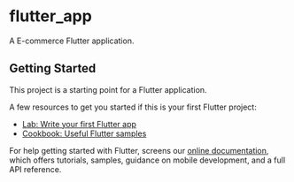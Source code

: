 # flutter_app

A E-commerce Flutter application.

## Getting Started

This project is a starting point for a Flutter application.

A few resources to get you started if this is your first Flutter project:

- [Lab: Write your first Flutter app](https://flutter.dev/docs/get-started/codelab)
- [Cookbook: Useful Flutter samples](https://flutter.dev/docs/cookbook)

For help getting started with Flutter, screens our
[online documentation](https://flutter.dev/docs), which offers tutorials,
samples, guidance on mobile development, and a full API reference.
